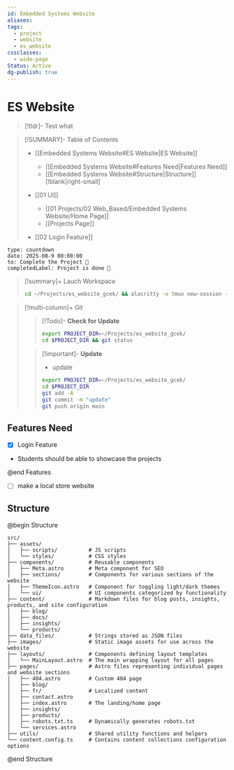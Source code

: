 ```yaml
---
id: Embedded Systems Website
aliases: 
tags:
  - project
  - website
  - es_website
cssclasses:
  - wide-page
Status: Active
dg-publish: true
---
```


# ES Website


> [!tldr]- Test
> what



>[!SUMMARY]- Table of Contents
>- [[Embedded Systems Website#ES Website|ES Website]]
>    - [[Embedded Systems Website#Features Need|Features Need]]
>    - [[Embedded Systems Website#Structure|Structure]]
> [!blank|right-small]
>
> - [[01 UI]]
>   - [[01 Projects/02 Web_Based/Embedded Systems Website/Home Page]]
>   - [[Projects Page]]
> - [[02 Login Feature]]

```widgets
type: countdown
date: 2025-08-9 00:00:00
to: Complete the Project 🎉
completedLabel: Project is done 🎉
```

> [!summary]+ Lauch Workspace
>
> ```bash
> cd ~/Projects/es_website_gcek/ && alacritty -e tmux new-session -A -s  Website
> ```

> [!multi-column]+ Git
>
> > [!Todo]- **Check for Update**
> >
> > ```bash
> > export PROJECT_DIR=~/Projects/es_website_gcek/
> > cd $PROJECT_DIR && git status
> > ```
>
> > [!important]- **Update**
> >
> > - update
> >
> > ```bash
> > export PROJECT_DIR=~/Projects/es_website_gcek/
> > cd $PROJECT_DIR
> > git add -A
> > git commit -m "update"
> > git push origin main
> > ```

## Features Need

- [x] Login Feature
- Students should be able to showcase the projects

@end Features

- [ ] make a local store website

## Structure

@begin Structure

```
src/
├── assets/
│   ├── scripts/          # JS scripts
│   └── styles/           # CSS styles
├── components/           # Reusable components
│   ├── Meta.astro        # Meta component for SEO
│   ├── sections/         # Components for various sections of the website
│   ├── ThemeIcon.astro   # Component for toggling light/dark themes
│   └── ui/               # UI components categorized by functionality
├── content/              # Markdown files for blog posts, insights, products, and site configuration
│   ├── blog/
│   ├── docs/
│   ├── insights/
│   └── products/
├── data_files/           # Strings stored as JSON files
├── images/               # Static image assets for use across the website
├── layouts/              # Components defining layout templates
│   └── MainLayout.astro  # The main wrapping layout for all pages
├── pages/                # Astro files representing individual pages and website sections
│   ├── 404.astro         # Custom 404 page
│   ├── blog/
│   ├── fr/               # Localized content
│   ├── contact.astro
│   ├── index.astro       # The landing/home page
│   ├── insights/
│   ├── products/
│   ├── robots.txt.ts     # Dynamically generates robots.txt
│   └── services.astro
├── utils/                # Shared utility functions and helpers
└── content.config.ts     # Contains content collections configuration options
```

@end Structure
